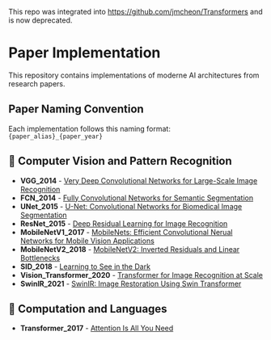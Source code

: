 
This repo was integrated into https://github.com/jmcheon/Transformers and is now deprecated.

# Paper Implementation

This repository contains implementations of moderne AI architectures from research papers.


## Paper Naming Convention
Each implementation follows this naming format:
`
{paper_alias}_{paper_year}
`
## 📌 Computer Vision and Pattern Recognition
- **VGG_2014** - [Very Deep Convolutional Networks for Large-Scale Image Recognition](https://arxiv.org/pdf/1409.1556)
- **FCN_2014** - [Fully Convolutional Networks for Semantic Segmentation](https://arxiv.org/pdf/1411.4038)
- **UNet_2015** - [U-Net: Convolutional Networks for Biomedical Image Segmentation](https://arxiv.org/abs/1505.04597)
- **ResNet_2015** - [Deep Residual Learning for Image Recognition](https://arxiv.org/abs/1512.03385)
- **MobileNetV1_2017** - [MobileNets: Efficient Convolutional Nerual Networks for Mobile Vision Applications](https://arxiv.org/abs/1704.04861)
- **MobileNetV2_2018** - [MobileNetV2: Inverted Residuals and Linear Bottlenecks](https://arxiv.org/abs/1801.04381)
- **SID_2018** - [Learning to See in the Dark](https://arxiv.org/abs/1805.01934)
- **Vision_Transformer_2020** - [Transformer for Image Recognition at Scale](https://arxiv.org/abs/2010.11929)
- **SwinIR_2021** - [SwinIR: Image Restoration Using Swin Transformer](https://arxiv.org/abs/2108.10257)


## 📌 Computation and Languages
- **Transformer_2017** - [Attention Is All You Need](https://arxiv.org/abs/1706.03762)
